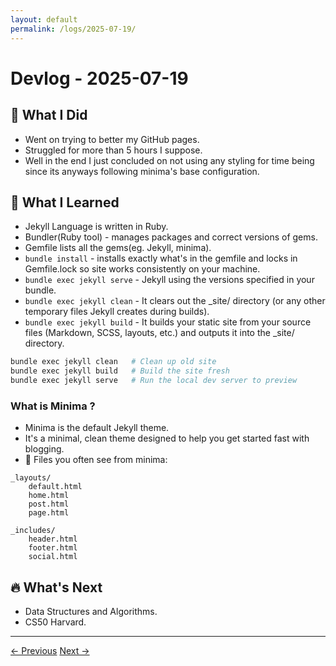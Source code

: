 ```yaml
---
layout: default
permalink: /logs/2025-07-19/
---
```


# Devlog - 2025-07-19

## 🚀 What I Did
- Went on trying to better my GitHub pages.
- Struggled for more than 5 hours I suppose.
- Well in the end I just concluded on not using any styling for time being since its anyways following minima's base configuration.

## 🧠 What I Learned
- Jekyll Language is written in Ruby.
- Bundler(Ruby tool) - manages packages and correct versions of gems.
- Gemfile lists all the gems(eg. Jekyll, minima).
- `bundle install` - installs exactly what's in the gemfile and locks in Gemfile.lock so site works consistently on your machine.
- `bundle exec jekyll serve` - Jekyll using the versions specified in your bundle.
- `bundle exec jekyll clean` - It clears out the _site/ directory (or any other temporary files Jekyll creates during builds).
- `bundle exec jekyll build` - It builds your static site from your source files (Markdown, SCSS, layouts, etc.) and outputs it into the _site/ directory.

```bash
bundle exec jekyll clean   # Clean up old site
bundle exec jekyll build   # Build the site fresh
bundle exec jekyll serve   # Run the local dev server to preview
```

### What is Minima ?
- Minima is the default Jekyll theme.
- It's a minimal, clean theme designed to help you get started fast with blogging.
- 📂 Files you often see from minima:

```text
_layouts/
    default.html
    home.html
    post.html
    page.html

_includes/
    header.html
    footer.html
    social.html
```


## 🔥 What's Next
- Data Structures and Algorithms.
- CS50 Harvard.

---

<div class="nav-links">
<a href="{{ site.baseurl }}/logs/2025-07-18/">← Previous</a>
<a href="{{ site.baseurl }}/logs/2025-07-20/">Next →</a>
</div>
